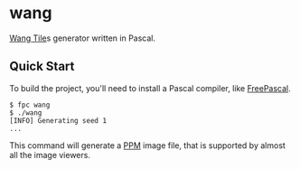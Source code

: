 # wang

[Wang Tile](https://en.wikipedia.org/wiki/Wang_tile)s generator written in Pascal.

## Quick Start

To build the project, you'll need to install a Pascal compiler, like [FreePascal](https://freepascal.org).

```console
$ fpc wang
$ ./wang
[INFO] Generating seed 1
...
```

This command will generate a [PPM](https://en.wikipedia.org/wiki/Netpbm) image file, that is supported by almost all the image viewers.
